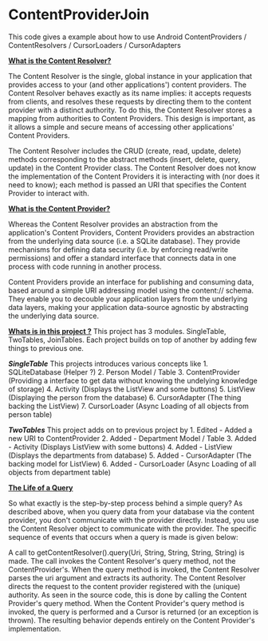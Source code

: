 ContentProviderJoin
===================

This code gives a example about how to use Android ContentProviders / ContentResolvers / CursorLoaders / CursorAdapters

<b><u>What is the Content Resolver?</u></b>

The Content Resolver is the single, global instance in your application that provides access to your (and other applications') content providers. The Content Resolver behaves exactly as its name implies: it accepts requests from clients, and resolves these requests by directing them to the content provider with a distinct authority. To do this, the Content Resolver stores a mapping from authorities to Content Providers. This design is important, as it allows a simple and secure means of accessing other applications' Content Providers.

The Content Resolver includes the CRUD (create, read, update, delete) methods corresponding to the abstract methods (insert, delete, query, update) in the Content Provider class. The Content Resolver does not know the implementation of the Content Providers it is interacting with (nor does it need to know); each method is passed an URI that specifies the Content Provider to interact with.

<b><u>What is the Content Provider?</u></b>

Whereas the Content Resolver provides an abstraction from the application's Content Providers, Content Providers provides an abstraction from the underlying data source (i.e. a SQLite database). They provide mechanisms for defining data security (i.e. by enforcing read/write permissions) and offer a standard interface that connects data in one process with code running in another process.

Content Providers provide an interface for publishing and consuming data, based around a simple URI addressing model using the content:// schema. They enable you to decouble your application layers from the underlying data layers, making your application data-source agnostic by abstracting the underlying data source.

<b><u>Whats is in this project ?</u></b>
	This project has 3 modules. SingleTable, TwoTables, JoinTables. Each project builds on top of another by adding few things to previous one.

<b><i>SingleTable</i></b>
	This projects introduces various concepts like 
		1. SQLiteDatabase (Helper ?)
		2. Person Model / Table
		3. ContentProvider (Providing a interface to get data without knowing the undelying knowledge of storage)
		4. Activity (Displays the ListView and some buttons)
		5. ListView (Displaying the person from the database)
		6. CursorAdapter (The thing backing the ListView)
		7. CursorLoader (Async Loading of all objects from person table)

<b><i>TwoTables</i></b>
	This project adds on to previous project by
		1. Edited - Added a new URI to ContentProvider
		2. Added - Department Model / Table
		3. Added - Activity (Displays ListView with some buttons)
		4. Added - ListView (Displays the departments from database)
		5. Added - CursorAdapter (The backing model for ListView)
		6. Added - CursorLoader (Async Loading of all objects from department table)
					

<b><u>The Life of a Query</u></b>

So what exactly is the step-by-step process behind a simple query? As described above, when you query data from your database via the content provider, you don't communicate with the provider directly. Instead, you use the Content Resolver object to communicate with the provider. The specific sequence of events that occurs when a query is made is given below:

A call to getContentResolver().query(Uri, String, String, String, String) is made. The call invokes the Content Resolver's query method, not the ContentProvider's.
When the query method is invoked, the Content Resolver parses the uri argument and extracts its authority.
The Content Resolver directs the request to the content provider registered with the (unique) authority. As seen in the source code, this is done by calling the Content Provider's query method.
When the Content Provider's query method is invoked, the query is performed and a Cursor is returned (or an exception is thrown). The resulting behavior depends entirely on the Content Provider's implementation. 
